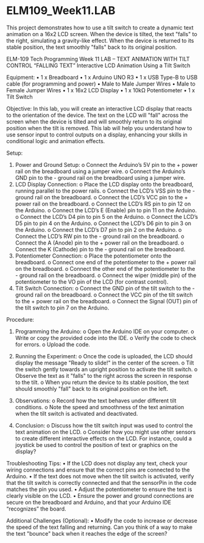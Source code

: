 # ELM109_Week11.LAB
 This project demonstrates how to use a tilt switch to create a dynamic text animation on a 16x2 LCD screen. When the device is tilted, the text "falls" to the right, simulating a gravity-like effect. When the device is returned to its stable position, the text smoothly "falls" back to its original position.

ELM-109 Tech Programming 								             Week 11
LAB – TEXT ANIMATION WITH TILT CONTROL
“FALLING TEXT”
Interactive LCD Animation Using a Tilt Switch

Equipment:
•	1 x Breadboard
•	1 x Arduino UNO R3
•	1 x USB Type-B to USB cable (for programming and power)
•	Male to Male Jumper Wires
•	Male to Female Jumper Wires
•	1 x 16x2 LCD Display
•	1 x 10kΩ Potentiometer
•	1 x Tilt Switch

Objective:
In this lab, you will create an interactive LCD display that reacts to the orientation of the device. The text on the LCD will "fall" across the screen when the device is tilted and will smoothly return to its original position when the tilt is removed. This lab will help you understand how to use sensor input to control outputs on a display, enhancing your skills in conditional logic and animation effects.

Setup:
1.	Power and Ground Setup:
o	Connect the Arduino’s 5V pin to the + power rail on the breadboard using a jumper wire.
o	Connect the Arduino’s GND pin to the - ground rail on the breadboard using a jumper wire.
2.	LCD Display Connection:
o	Place the LCD display onto the breadboard, running parallel to the power rails.
o	Connect the LCD’s VSS pin to the - ground rail on the breadboard.
o	Connect the LCD’s VCC pin to the + power rail on the breadboard.
o	Connect the LCD’s RS pin to pin 12 on the Arduino.
o	Connect the LCD’s E (Enable) pin to pin 11 on the Arduino.
o	Connect the LCD’s D4 pin to pin 5 on the Arduino.
o	Connect the LCD’s D5 pin to pin 4 on the Arduino.
o	Connect the LCD’s D6 pin to pin 3 on the Arduino.
o	Connect the LCD’s D7 pin to pin 2 on the Arduino.
o	Connect the LCD’s RW pin to the - ground rail on the breadboard.
o	Connect the A (Anode) pin to the + power rail on the breadboard.
o	Connect the K (Cathode) pin to the - ground rail on the breadboard.
3.	Potentiometer Connection:
o	Place the potentiometer onto the breadboard.
o	Connect one end of the potentiometer to the + power rail on the breadboard.
o	Connect the other end of the potentiometer to the - ground rail on the breadboard.
o	Connect the wiper (middle pin) of the potentiometer to the VO pin of the LCD (for contrast control).
4.	Tilt Switch Connection:
o	Connect the GND pin of the tilt switch to the - ground rail on the breadboard.
o	Connect the VCC pin of the tilt switch to the + power rail on the breadboard.
o	Connect the Signal (OUT) pin of the tilt switch to pin 7 on the Arduino.

Procedure:
1.	Programming the Arduino:
o	Open the Arduino IDE on your computer.
o	Write or copy the provided code into the IDE.
o	Verify the code to check for errors.
o	Upload the code.
2.	Running the Experiment:
o	Once the code is uploaded, the LCD should display the message "Ready to slide!" in the center of the screen.
o	Tilt the switch gently towards an upright position to activate the tilt switch.
o	Observe the text as it "falls" to the right across the screen in response to the tilt.
o	When you return the device to its stable position, the text should smoothly "fall" back to its original position on the left.
3.	Observations:
o	Record how the text behaves under different tilt conditions.
o	Note the speed and smoothness of the text animation when the tilt switch is activated and deactivated.

5.	Conclusion:
o	Discuss how the tilt switch input was used to control the text animation on the LCD.
o	Consider how you might use other sensors to create different interactive effects on the LCD. For instance, could a joystick be used to control the position of text or graphics on the display?

Troubleshooting Tips:
•	If the LCD does not display any text, check your wiring connections and ensure that the correct pins are connected to the Arduino.
•	If the text does not move when the tilt switch is activated, verify that the tilt switch is correctly connected and that the sensorPin in the code matches the pin you used.
•	Adjust the potentiometer to ensure the text is clearly visible on the LCD.
•	Ensure the power and ground connections are secure on the breadboard and Arduino, and that your Arduino IDE “recognizes” the board.

Additional Challenges (Optional):
•	Modify the code to increase or decrease the speed of the text falling and returning. Can you think of a way to make the text "bounce" back when it reaches the edge of the screen?


